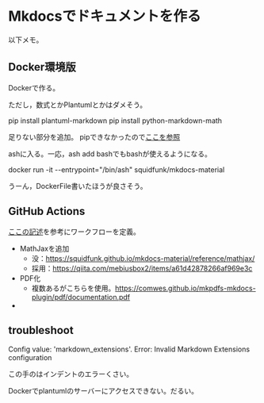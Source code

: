 # Mkdocsでドキュメントを作る

以下メモ。


## Docker環境版
Dockerで作る。

ただし，数式とかPlantumlとかはダメそう。

pip install plantuml-markdown
pip install python-markdown-math


足りない部分を追加。
pipできなかったので[ここを参照](https://yukituna.com/2764/)


ashに入る。一応，ash add bashでもbashが使えるようになる。

docker run -it --entrypoint="/bin/ash" squidfunk/mkdocs-material


うーん，DockerFile書いたほうが良さそう。

## GitHub Actions

[ここの記述](https://squidfunk.github.io/mkdocs-material/publishing-your-site/)を参考にワークフローを定義。

- MathJaxを追加
  - 没：https://squidfunk.github.io/mkdocs-material/reference/mathjax/
  - 採用：https://qiita.com/mebiusbox2/items/a61d42878266af969e3c
- PDF化
  - 複数あるがこちらを使用。https://comwes.github.io/mkpdfs-mkdocs-plugin/pdf/documentation.pdf
- 

## troubleshoot

Config value: 'markdown_extensions'. Error: Invalid Markdown Extensions configuration

この手のはインデントのエラーくさい。

Dockerでplantumlのサーバーにアクセスできない。だるい。

